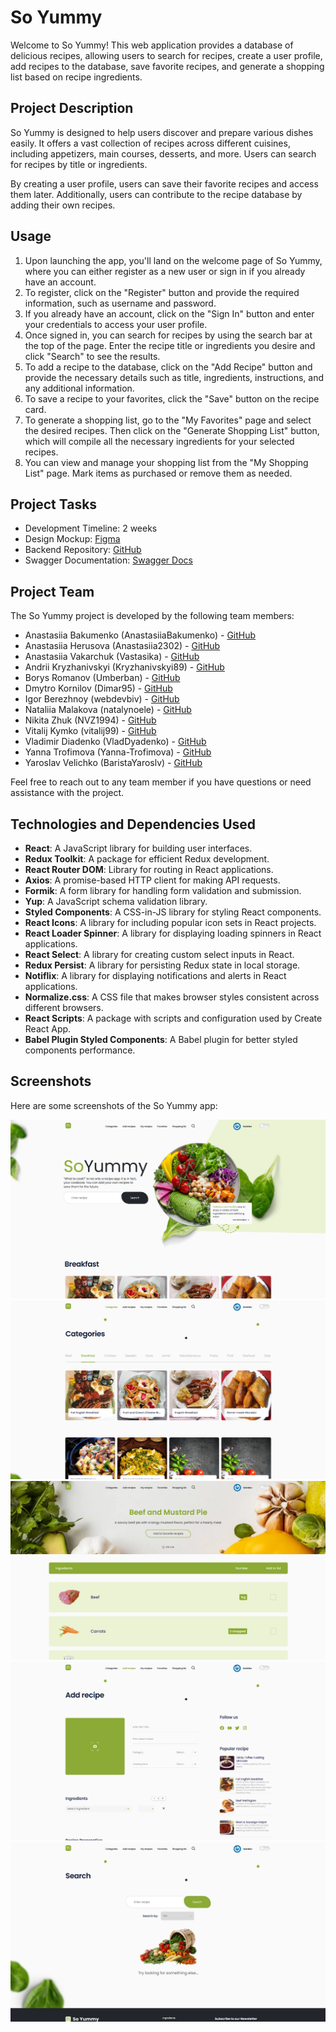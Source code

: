 # So Yummy

Welcome to So Yummy! This web application provides a database of delicious
recipes, allowing users to search for recipes, create a user profile, add
recipes to the database, save favorite recipes, and generate a shopping list
based on recipe ingredients.

## Project Description

So Yummy is designed to help users discover and prepare various dishes easily.
It offers a vast collection of recipes across different cuisines, including
appetizers, main courses, desserts, and more. Users can search for recipes by
title or ingredients.

By creating a user profile, users can save their favorite recipes and access
them later. Additionally, users can contribute to the recipe database by adding
their own recipes.

## Usage

1. Upon launching the app, you'll land on the welcome page of So Yummy, where
   you can either register as a new user or sign in if you already have an
   account.
2. To register, click on the "Register" button and provide the required
   information, such as username and password.
3. If you already have an account, click on the "Sign In" button and enter your
   credentials to access your user profile.
4. Once signed in, you can search for recipes by using the search bar at the top
   of the page. Enter the recipe title or ingredients you desire and click
   "Search" to see the results.
5. To add a recipe to the database, click on the "Add Recipe" button and provide
   the necessary details such as title, ingredients, instructions, and any
   additional information.
6. To save a recipe to your favorites, click the "Save" button on the recipe
   card.
7. To generate a shopping list, go to the "My Favorites" page and select the
   desired recipes. Then click on the "Generate Shopping List" button, which
   will compile all the necessary ingredients for your selected recipes.
8. You can view and manage your shopping list from the "My Shopping List" page.
   Mark items as purchased or remove them as needed.

## Project Tasks

- Development Timeline: 2 weeks
- Design Mockup:
  [Figma](https://www.figma.com/file/rj6kSC63HyaVsHXqMtt3Cv/So-Yummy?type=design&node-id=0-1&mode=design)
- Backend Repository: [GitHub](https://github.com/natalynoele/yummy-backend)
- Swagger Documentation:
  [Swagger Docs](https://yummy-service.onrender.com/api-docs/#/)

## Project Team

The So Yummy project is developed by the following team members:

- Anastasiia Bakumenko (AnastasiiaBakumenko) - [GitHub](https://github.com/AnastasiiaBakumenko)
- Anastasiia Herusova (Anastasiia2302) - [GitHub](https://github.com/Anastasiia2302)
- Anastasiia Vakarchuk (Vastasika) - [GitHub](https://github.com/Vastasika)
- Andrii Kryzhanivskyi (Kryzhanivskyi89) - [GitHub](https://github.com/Kryzhanivskyi89)
- Borys Romanov (Umberban) - [GitHub](https://github.com/Umberban)
- Dmytro Kornilov (Dimar95) - [GitHub](https://github.com/Dimar95)
- Igor Berezhnoy (webdevbiv) - [GitHub](https://github.com/webdevbiv)
- Nataliia Malakova (natalynoele) - [GitHub](https://github.com/natalynoele)
- Nikita Zhuk (NVZ1994) - [GitHub](https://github.com/NVZ1994)
- Vitalij Kymko (vitalij99) - [GitHub](https://github.com/vitalij99)
- Vladimir Diadenko (VladDyadenko) - [GitHub](https://github.com/VladDyadenko)
- Yanna Trofimova (Yanna-Trofimova) - [GitHub](https://github.com/Yanna-Trofimova)
- Yaroslav Velichko (BaristaYaroslv) - [GitHub](https://github.com/BaristaYaroslv)

Feel free to reach out to any team member if you have questions or need
assistance with the project.

## Technologies and Dependencies Used

- **React**: A JavaScript library for building user interfaces.
- **Redux Toolkit**: A package for efficient Redux development.
- **React Router DOM**: Library for routing in React applications.
- **Axios**: A promise-based HTTP client for making API requests.
- **Formik**: A form library for handling form validation and submission.
- **Yup**: A JavaScript schema validation library.
- **Styled Components**: A CSS-in-JS library for styling React components.
- **React Icons**: A library for including popular icon sets in React projects.
- **React Loader Spinner**: A library for displaying loading spinners in React
  applications.
- **React Select**: A library for creating custom select inputs in React.
- **Redux Persist**: A library for persisting Redux state in local storage.
- **Notiflix**: A library for displaying notifications and alerts in React
  applications.
- **Normalize.css**: A CSS file that makes browser styles consistent across
  different browsers.
- **React Scripts**: A package with scripts and configuration used by Create
  React App.
- **Babel Plugin Styled Components**: A Babel plugin for better styled
  components performance.



## Screenshots

Here are some screenshots of the So Yummy app:

![Main Page](screenshots/mainPage.png)
![Categories Page](screenshots/categoriesPage.png)
![Recipe Page](screenshots/recipePage.png)
![Add Recipe Page](screenshots/addRecipePage.png)
![Search Page](screenshots/searchPage.png)
